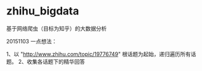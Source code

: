 # zhihu_bigdata

基于网络爬虫（目标为知乎）的大数据分析

20151103 一点想法：

1、以 "http://www.zhihu.com/topic/19776749" 根话题为起始，递归遍历所有话题。
2、收集各话题下的精华回答

